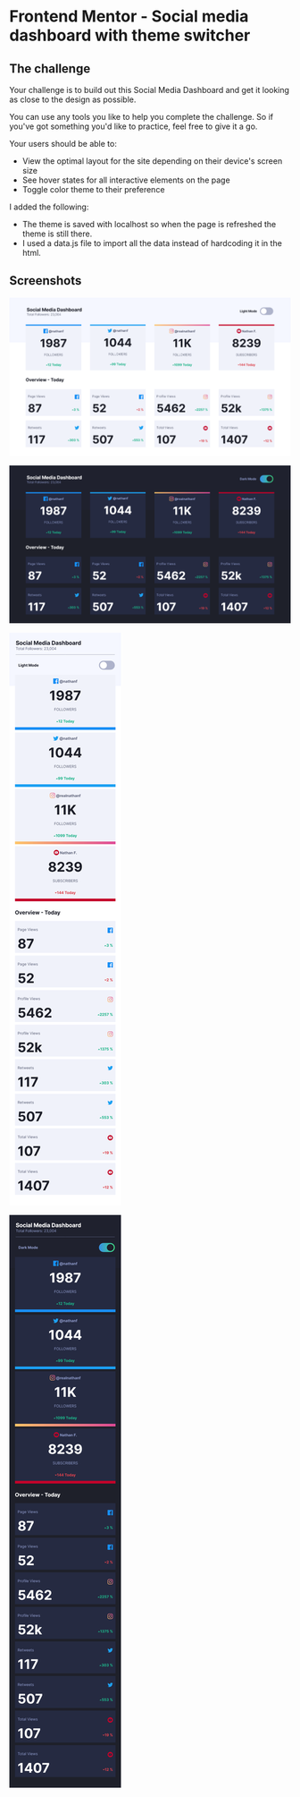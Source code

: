 # Frontend Mentor - Social media dashboard with theme switcher

## The challenge

Your challenge is to build out this Social Media Dashboard and get it looking as close to the design as possible.

You can use any tools you like to help you complete the challenge. So if you've got something you'd like to practice, feel free to give it a go.

Your users should be able to:

- View the optimal layout for the site depending on their device's screen size
- See hover states for all interactive elements on the page
- Toggle color theme to their preference

I added the following:

- The theme is saved with localhost so when the page is refreshed the theme is still there.
- I used a data.js file to import all the data instead of hardcoding it in the html.

## Screenshots

![screenshot desktop light](src/assets/desktopLight.png)

![screenshot desktop dark ](src/assets/desktopDark.png)

![screenshot mobile light](src/assets/mobileLight.png)

![screenshot mobile dark](src/assets/mobileDark.png)

